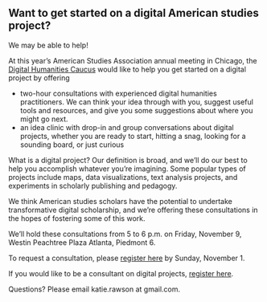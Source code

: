 ## Want to get started on a digital American studies project?

We may be able to help!

At this year’s American Studies Association annual meeting in Chicago, the [Digital Humanities Caucus](http://www.theasa.net/caucus_digital_humanities/) would like to help you get started on a digital project by offering
 
-	two-hour consultations with experienced digital humanities practitioners. We can think your idea through with you, suggest useful tools and resources, and give you some suggestions about where you might go next.
-	an idea clinic with drop-in and group conversations about digital projects, whether you are ready to start, hitting a snag, looking for a sounding board, or just curious

What is a digital project? Our definition is broad, and we’ll do our best to help you accomplish whatever you’re imagining. Some popular types of projects include maps, data visualizations, text analysis projects, and experiments in scholarly publishing and pedagogy.

We think American studies scholars have the potential to undertake transformative digital scholarship, and we’re offering these consultations in the hopes of fostering some of this work.

We’ll hold these consultations from 5 to 6 p.m. on Friday, November 9, Westin Peachtree Plaza Atlanta, Piedmont 6.

To request a consultation, please [register here](https://docs.google.com/forms/d/e/1FAIpQLSeqZ6_j58bofPOGuk3Lm84JYM2rOLygko07hRlhD34OCOyG5g/viewform?usp=sf_link) by Sunday, November 1.

If you would like to be a consultant on digital projects, [register here](https://docs.google.com/forms/d/e/1FAIpQLSe-zrkph1C0Y-IdzefijOOHXEYmbXgVdd2bQRuPKYPAztcVxQ/viewform?usp=sf_link). 

Questions? Please email katie.rawson at gmail.com.
